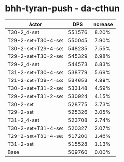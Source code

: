 # bhh-tyran-push - da-cthun
| Actor | DPS | Increase |
|---|:---:|:---:|
|T30-2_4-set|551576|8.20%|
|T29-2-set+T30-4-set|550045|7.90%|
|T30-2-set+T29-4-set|548235|7.55%|
|T29-2-set+T30-2-set|545329|6.98%|
|T29-2_4-set|544573|6.83%|
|T31-2-set+T30-4-set|538779|5.69%|
|T31-2-set+T29-4-set|534653|4.88%|
|T30-2-set+T31-2-set|533148|4.59%|
|T29-2-set+T31-2-set|530924|4.15%|
|T30-2-set|528775|3.73%|
|T29-2-set|525326|3.05%|
|T31-2_4-set|523708|2.74%|
|T30-2-set+T31-4-set|520327|2.07%|
|T29-2-set+T31-4-set|517200|1.46%|
|T31-2-set|515528|1.13%|
|Base|509760|0.00%|
